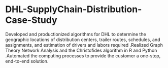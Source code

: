 # DHL-SupplyChain-Distribution-Case-Study
Developed and productionized algorithms for DHL to determine the geographic locations of distribution centers, trailer routes, schedules, and assignments, and estimation of drivers and labors required .Realized Graph Theory Network Analysis and the Christofides algorithm in R and Python .Automated the computing processes to provide the customer a one-stop, end-to-end solution.
